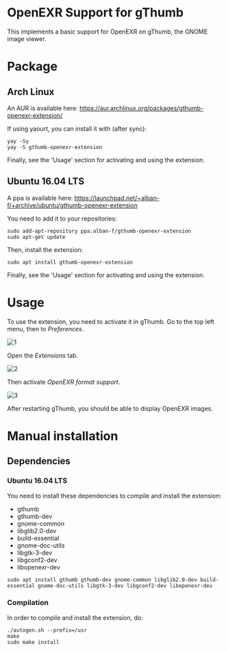 OpenEXR Support for gThumb
==========================

This implements a basic support for OpenEXR on gThumb, the GNOME image viewer.

Package
=======

Arch Linux
----------
An AUR is available here: https://aur.archlinux.org/packages/gthumb-openexr-extension/

If using yaourt, you can install it with (after sync):
```
yay -Sy
yay -S gthumb-openexr-extension
```

Finally, see the 'Usage' section for activating and using the extension.

Ubuntu 16.04 LTS
----------------
A ppa is available here: https://launchpad.net/~alban-f/+archive/ubuntu/gthumb-openexr-extension

You need to add it to your repositories:
```
sudo add-apt-repository ppa:alban-f/gthumb-openexr-extension
sudo apt-get update
```

Then, install the extension:
```
sudo apt install gthumb-openexr-extension
```

Finally, see the 'Usage' section for activating and using the extension.

Usage
=====
To use the extension, you need to activate it in gThumb.
Go to the top left menu, then to *Preferences*.

![1](https://user-images.githubusercontent.com/7930348/30781607-973502e8-a122-11e7-86e1-cd080a8b6b32.png)

Open the *Extensions* tab.

![2](https://user-images.githubusercontent.com/7930348/30781609-998478da-a122-11e7-89e5-099934c04f16.png)

Then activate *OpenEXR format support*.

![3](https://user-images.githubusercontent.com/7930348/30781612-9ae9e9c6-a122-11e7-9c06-e8da3a114571.png)

After restarting gThumb, you should be able to display OpenEXR images.

Manual installation
===================

Dependencies
------------

### Ubuntu 16.04 LTS
You need to install these dependencies to compile and install the extension:
* gthumb
* gthumb-dev
* gnome-common
* libglib2.0-dev
* build-essential
* gnome-doc-utils
* libgtk-3-dev
* libgconf2-dev
* libopenexr-dev

```
sudo apt install gthumb gthumb-dev gnome-common libglib2.0-dev build-essential gnome-doc-utils libgtk-3-dev libgconf2-dev libopenexr-dev
```

### Compilation
In order to compile and install the extension, do:

```
./autogen.sh --prefix=/usr
make
sudo make install
```
